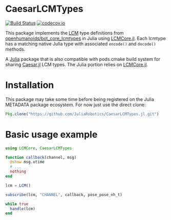 # CaesarLCMTypes

[![Build Status](https://travis-ci.org/JuliaRobotics/CaesarLCMTypes.jl.svg?branch=master)](https://travis-ci.org/JuliaRobotics/CaesarLCMTypes.jl)
[![codecov.io](https://codecov.io/github/JuliaRobotics/CaesarLCMTypes.jl/coverage.svg?branch=master)](https://codecov.io/github/JuliaRobotics/CaesarLCMTypes.jl?branch=master)

This package implements the [LCM](http://lcm-proj.github.io/) type definitions from [openhumanoids/bot_core_lcmtypes](https://github.com/openhumanoids/bot_core_lcmtypes) in Julia using [LCMCore.jl](https://github.com/JuliaRobotics/LCMCore.jl). Each lcmtype has a matching native Julia type with associated `encode()` and `decode()` methods.

A [Julia](http://www.julialang.org) package that is also compatible with pods.cmake build system for sharing [Caesar.jl](http://github.com/dehann/Caesar.jl) LCM types.
The Julia portion relies on [LCMCore.jl](http://github.com/rdeits/LCMCore.jl).

# Installation

This package may take some time before being registered on the Julia METADATA package ecosystem.  For now just use the direct clone:
```julia
Pkg.clone("https://github.com/JuliaRobotics/CaesarLCMTypes.jl.git")
```

# Basic usage example

```julia
using LCMCore, CaesarLCMTypes

function callback(channel, msg)
  @show msg.utime
  # ...
  nothing
end

lcm = LCM()

subscribe(lcm, "CHANNEL", callback, pose_pose_nh_t)

while true
  handle(lcm)
end
```
